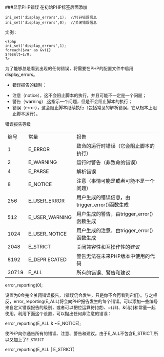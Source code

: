 ###显示PHP错误
在初始PHP标签后面添加

  	ini_set('display_errors',1);  //打开错误信息
	ini_set('display_errors',0);  //关闭错误信息

实例：

	<?php
	ini_set('display_errors',1);
	foreach($var as &v){}
	$result=1/0;
	?>

为了能够总是看到出现的任何错误，将需要在PHP的配置文件中启用display_errors。

* 错误报告的级别：
 - 注意（notice），这不会阻止脚本的执行，并且可能不一定是一个问题；
 - 警告（warning）,这指示一个问题，但是不会阻止脚本的执行；
 - 错误（error），这会阻止脚本继续执行（包括常见的解析错误，它从根本上阻止脚本运行）。

错误报告等级
<table>
<tr><td>编号</td><td>常量</td><td>报告</td></tr>
<tr><td>1</td><td>E_ERROR</td><td>致命的运行时错误（它会阻止脚本的执行）</td></tr>
<tr><td>2</td><td>E_WARNING</td><td>运行时警告（非致命的错误）</td></tr>
<tr><td>4</td><td>E_PARSE</td><td>解析错误</td></tr>
<tr><td>8</td><td>E_NOTICE</td><td>注意（事情可能是或者可能不是一个问题）</td></tr>
<tr><td>256</td><td>E_USER_ERROR</td><td>用户生成的错误信息，由trigger_error()函数生成</td></tr>
<tr><td>512</td><td>E_USER_WARNING</td><td>用户生成的警告，由trigger_error()函数生成</td></tr>
<tr><td>1024</td><td>E_USER_NOTICE</td><td>用户生成的注意，由trigger_error()函数生成</td></tr>
<tr><td>2048</td><td>E_STRICT</td><td>关闭兼容性和互操作性的建议</td></tr>
<tr><td>8192</td><td>E_DEPR ECATED</td><td>警告无法在未来PHP版本中使用的代码</td></tr>
<tr><td>30719</td><td>E_ALL</td><td>所有的错误、警告和建议</td></tr>
</table>

error_reporting(0);

设置为0会完全关闭错误报告，（错误仍会发生，只是你不会再看到它们）。与之相反，error_reporting(E_ALL)将会向PHP报告发生的每个错误。可以添加一些编号来自定义错误报告的级别，或者可以把位运算符[(或)、~(非)、&(与)]和常量一起使用。利用下面这个设置，可以抛出任何非注意的错误：

error_reporting(E_ALL & ~E_NOTICE);

使PHP向你通告所有的错误、注意、警告和建议。由于E_ALL不包含E_STRICT,所以又加上了`E_STRICT`

error_reporting(E_ALL | E_STRICT)
